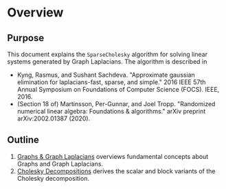 # Overview

## Purpose

This document explains the `SparseCholesky` algorithm for solving linear systems
generated by Graph Laplacians. The algorithm is described in

- Kyng, Rasmus, and Sushant Sachdeva. "Approximate gaussian elimination for laplacians-fast, sparse, and simple." 2016 IEEE 57th Annual Symposium on Foundations of Computer Science (FOCS). IEEE, 2016.
- (Section 18 of) Martinsson, Per-Gunnar, and Joel Tropp. "Randomized numerical linear algebra: Foundations & algorithms." arXiv preprint arXiv:2002.01387 (2020).

## Outline

1. [Graphs & Graph Laplacians](graphs/index.html) overviews fundamental concepts about Graphs and Graph Laplacians.
2. [Cholesky Decompositions](cholesky/index.html) derives the scalar and block variants of the Cholesky decomposition.
